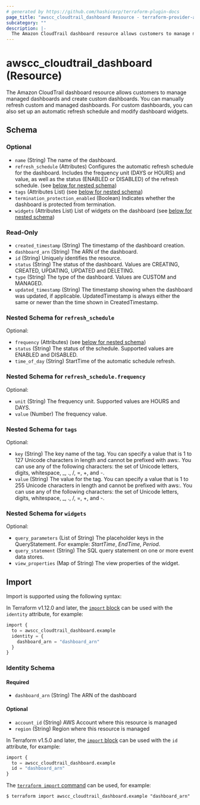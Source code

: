 ```yaml
---
# generated by https://github.com/hashicorp/terraform-plugin-docs
page_title: "awscc_cloudtrail_dashboard Resource - terraform-provider-awscc"
subcategory: ""
description: |-
  The Amazon CloudTrail dashboard resource allows customers to manage managed dashboards and create custom dashboards. You can manually refresh custom and managed dashboards. For custom dashboards, you can also set up an automatic refresh schedule and modify dashboard widgets.
---
```


# awscc_cloudtrail_dashboard (Resource)

The Amazon CloudTrail dashboard resource allows customers to manage managed dashboards and create custom dashboards. You can manually refresh custom and managed dashboards. For custom dashboards, you can also set up an automatic refresh schedule and modify dashboard widgets.



<!-- schema generated by tfplugindocs -->
## Schema

### Optional

- `name` (String) The name of the dashboard.
- `refresh_schedule` (Attributes) Configures the automatic refresh schedule for the dashboard. Includes the frequency unit (DAYS or HOURS) and value, as well as the status (ENABLED or DISABLED) of the refresh schedule. (see [below for nested schema](#nestedatt--refresh_schedule))
- `tags` (Attributes List) (see [below for nested schema](#nestedatt--tags))
- `termination_protection_enabled` (Boolean) Indicates whether the dashboard is protected from termination.
- `widgets` (Attributes List) List of widgets on the dashboard (see [below for nested schema](#nestedatt--widgets))

### Read-Only

- `created_timestamp` (String) The timestamp of the dashboard creation.
- `dashboard_arn` (String) The ARN of the dashboard.
- `id` (String) Uniquely identifies the resource.
- `status` (String) The status of the dashboard. Values are CREATING, CREATED, UPDATING, UPDATED and DELETING.
- `type` (String) The type of the dashboard. Values are CUSTOM and MANAGED.
- `updated_timestamp` (String) The timestamp showing when the dashboard was updated, if applicable. UpdatedTimestamp is always either the same or newer than the time shown in CreatedTimestamp.

<a id="nestedatt--refresh_schedule"></a>
### Nested Schema for `refresh_schedule`

Optional:

- `frequency` (Attributes) (see [below for nested schema](#nestedatt--refresh_schedule--frequency))
- `status` (String) The status of the schedule. Supported values are ENABLED and DISABLED.
- `time_of_day` (String) StartTime of the automatic schedule refresh.

<a id="nestedatt--refresh_schedule--frequency"></a>
### Nested Schema for `refresh_schedule.frequency`

Optional:

- `unit` (String) The frequency unit. Supported values are HOURS and DAYS.
- `value` (Number) The frequency value.



<a id="nestedatt--tags"></a>
### Nested Schema for `tags`

Optional:

- `key` (String) The key name of the tag. You can specify a value that is 1 to 127 Unicode characters in length and cannot be prefixed with aws:. You can use any of the following characters: the set of Unicode letters, digits, whitespace, _, ., /, =, +, and -.
- `value` (String) The value for the tag. You can specify a value that is 1 to 255 Unicode characters in length and cannot be prefixed with aws:. You can use any of the following characters: the set of Unicode letters, digits, whitespace, _, ., /, =, +, and -.


<a id="nestedatt--widgets"></a>
### Nested Schema for `widgets`

Optional:

- `query_parameters` (List of String) The placeholder keys in the QueryStatement. For example: $StartTime$, $EndTime$, $Period$.
- `query_statement` (String) The SQL query statement on one or more event data stores.
- `view_properties` (Map of String) The view properties of the widget.

## Import

Import is supported using the following syntax:

In Terraform v1.12.0 and later, the [`import` block](https://developer.hashicorp.com/terraform/language/import) can be used with the `identity` attribute, for example:

```terraform
import {
  to = awscc_cloudtrail_dashboard.example
  identity = {
    dashboard_arn = "dashboard_arn"
  }
}
```

<!-- schema generated by tfplugindocs -->
### Identity Schema

#### Required

- `dashboard_arn` (String) The ARN of the dashboard

#### Optional

- `account_id` (String) AWS Account where this resource is managed
- `region` (String) Region where this resource is managed

In Terraform v1.5.0 and later, the [`import` block](https://developer.hashicorp.com/terraform/language/import) can be used with the `id` attribute, for example:

```terraform
import {
  to = awscc_cloudtrail_dashboard.example
  id = "dashboard_arn"
}
```

The [`terraform import` command](https://developer.hashicorp.com/terraform/cli/commands/import) can be used, for example:

```shell
$ terraform import awscc_cloudtrail_dashboard.example "dashboard_arn"
```
